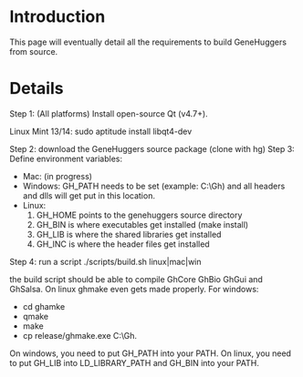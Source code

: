 # Introduction #

This page will eventually detail all the requirements to build GeneHuggers from source.


# Details #

Step 1: (All platforms) Install open-source Qt (v4.7+).

Linux Mint 13/14: sudo aptitude install libqt4-dev

Step 2: download the GeneHuggers source package (clone with hg)
Step 3: Define environment variables:
  * Mac: (in progress)
  * Windows: GH\_PATH needs to be set (example: C:\Gh) and all headers and dlls will get put in this location.
  * Linux:
    1. GH\_HOME points to the genehuggers source directory
    1. GH\_BIN is where executables get installed (make install)
    1. GH\_LIB is where the shared libraries get installed
    1. GH\_INC is where the header files get installed

Step 4: run a script ./scripts/build.sh linux|mac|win

the build script should be able to compile GhCore GhBio GhGui and GhSalsa. On linux ghmake even gets made properly. For windows:
  * cd ghamke
  * qmake
  * make
  * cp release/ghmake.exe C:\Gh\.

On windows, you need to put GH\_PATH into your PATH.
On linux, you need to put GH\_LIB into LD\_LIBRARY\_PATH and GH\_BIN into your PATH.